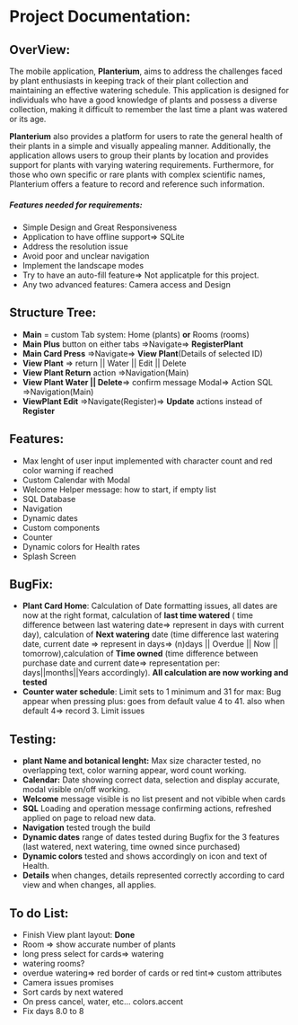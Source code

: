 # Project Documentation:

## OverView:

The mobile application, **Planterium**, aims to address the challenges faced by plant enthusiasts in keeping track of their plant collection and maintaining an effective watering schedule. This application is designed for individuals who have a good knowledge of plants and possess a diverse collection, making it difficult to remember the last time a plant was watered or its age.

**Planterium** also provides a platform for users to rate the general health of their plants in a simple and visually appealing manner. Additionally, the application allows users to group their plants by location and provides support for plants with varying watering requirements. Furthermore, for those who own specific or rare plants with complex scientific names, Planterium offers a feature to record and reference such information.

##### Features needed for requirements:

- Simple Design and Great Responsiveness
- Application to have offline support=> SQLite
- Address the resolution issue
- Avoid poor and unclear navigation
- Implement the landscape modes
- Try to have an auto-fill feature=> Not applicatple for this project.
- Any two advanced features: Camera access and Design

## Structure Tree:

- **Main** = custom Tab system: Home (plants) **or** Rooms (rooms)
- **Main Plus** button on either tabs =>Navigate=> **RegisterPlant**
- **Main Card Press** =>Navigate=> **View Plant**(Details of selected ID)
- **View Plant** => return || Water || Edit || Delete
- **View Plant Return** action =>Navigation(Main)
- **View Plant Water || Delete**=> confirm message Modal=> Action SQL =>Navigation(Main)
- **ViewPlant Edit** =>Navigate(Register)=> **Update** actions instead of **Register**

## Features:

- Max lenght of user input implemented with character count and red color warning if reached
- Custom Calendar with Modal
- Welcome Helper message: how to start, if empty list
- SQL Database
- Navigation
- Dynamic dates
- Custom components
- Counter
- Dynamic colors for Health rates
- Splash Screen

## BugFix:

- **Plant Card Home**: Calculation of Date formatting issues, all dates are now at the right format, calculation of **last time watered** ( time difference between last watering date=> represent in days with current day), calculation of **Next watering** date (time difference last watering date, current date => represent in days=> (n)days || Overdue || Now || tomorrow),calculation of **Time owned** (time difference between purchase date and current date=> representation per: days||months||Years accordingly).
  **All calculation are now working and tested**
- **Counter water schedule**: Limit sets to 1 minimum and 31 for max: Bug appear when pressing plus: goes from default value 4 to 41. also when default 4=> record 3. Limit issues

## Testing:

- **plant Name and botanical lenght:** Max size character tested, no overlapping text, color warning appear, word count working.
- **Calendar:** Date showing correct data, selection and display accurate, modal visible on/off working.
- **Welcome** message visible is no list present and not vibible when cards
- **SQL** Loading and operation message confirming actions, refreshed applied on page to reload new data.
- **Navigation** tested trough the build
- **Dynamic dates** range of dates tested during Bugfix for the 3 features (last watered, next watering, time owned since purchased)
- **Dynamic colors** tested and shows accordingly on icon and text of Health.
- **Details** when changes, details represented correctly according to card view and when changes, all applies.

## To do List:

- Finish View plant layout: **Done**
- Room => show accurate number of plants
- long press select for cards=> watering
- watering rooms?
- overdue watering=> red border of cards or red tint=> custom attributes
- Camera issues promises
- Sort cards by next watered
- On press cancel, water, etc... colors.accent
- Fix days 8.0 to 8
